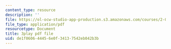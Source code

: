 ```yaml
---
content_type: resource
description: ''
file: https://ol-ocw-studio-app-production.s3.amazonaws.com/courses/2-003sc-engineering-dynamics-fall-2011/de1f060644456e0f34137542eb042b3b_fK9AGvLf3yw.pdf
file_type: application/pdf
resourcetype: Document
title: 3play pdf file
uid: de1f0606-4445-6e0f-3413-7542eb042b3b
---
```

